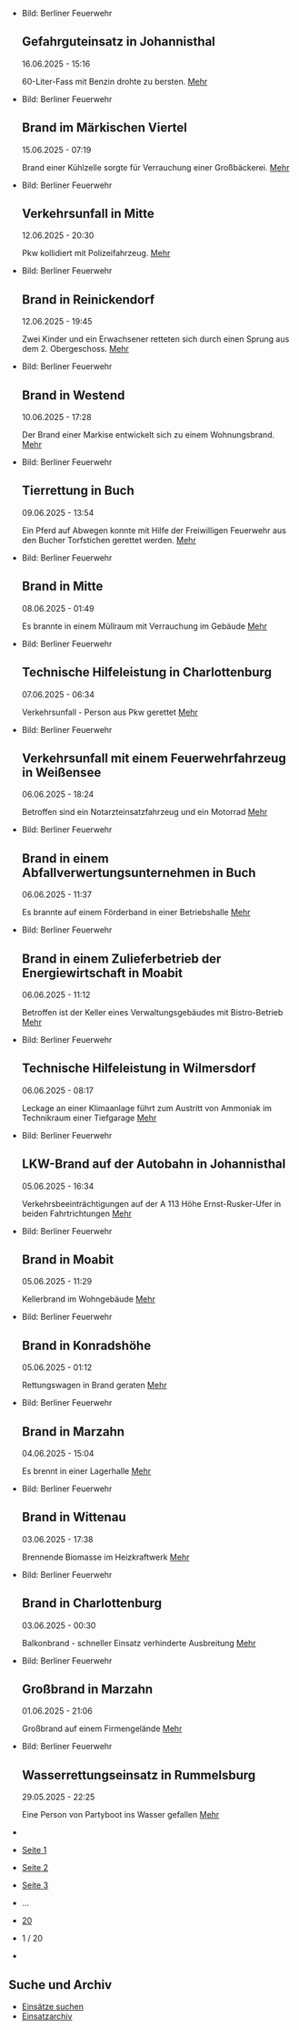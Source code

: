 * Bild: Berliner Feuerwehr

  Gefahrguteinsatz in Johannisthal
  ----------

   16.06.2025 - 15:16

   60-Liter-Fass mit Benzin drohte zu bersten.
  [Mehr](https://www.berliner-feuerwehr.de/aktuelles/einsaetze/gefahrguteinsatz-in-johannisthal-4946/)

* Bild: Berliner Feuerwehr

  Brand im Märkischen Viertel
  ----------

   15.06.2025 - 07:19

   Brand einer Kühlzelle sorgte für Verrauchung einer Großbäckerei.
  [Mehr](https://www.berliner-feuerwehr.de/aktuelles/einsaetze/brand-in-3-4944/)

* Bild: Berliner Feuerwehr

  Verkehrsunfall in Mitte
  ----------

   12.06.2025 - 20:30

   Pkw kollidiert mit Polizeifahrzeug.
  [Mehr](https://www.berliner-feuerwehr.de/aktuelles/einsaetze/brand-in-2-4942/)

* Bild: Berliner Feuerwehr

  Brand in Reinickendorf
  ----------

   12.06.2025 - 19:45

   Zwei Kinder und ein Erwachsener retteten sich durch einen Sprung aus dem 2. Obergeschoss.
  [Mehr](https://www.berliner-feuerwehr.de/aktuelles/einsaetze/brand-in-reinickendorf-15-4941/)

* Bild: Berliner Feuerwehr

  Brand in Westend
  ----------

   10.06.2025 - 17:28

   Der Brand einer Markise entwickelt sich zu einem Wohnungsbrand.
  [Mehr](https://www.berliner-feuerwehr.de/aktuelles/einsaetze/brand-in-westend-4-4939/)

* Bild: Berliner Feuerwehr

  Tierrettung in Buch
  ----------

   09.06.2025 - 13:54

   Ein Pferd auf Abwegen konnte mit Hilfe der Freiwilligen Feuerwehr aus den Bucher Torfstichen gerettet werden.
  [Mehr](https://www.berliner-feuerwehr.de/aktuelles/einsaetze/tierrettung-in-buch-4938/)

* Bild: Berliner Feuerwehr

  Brand in Mitte
  ----------

   08.06.2025 - 01:49

   Es brannte in einem Müllraum mit Verrauchung im Gebäude
  [Mehr](https://www.berliner-feuerwehr.de/aktuelles/einsaetze/brand-in-mitte-13-4937/)

* Bild: Berliner Feuerwehr

  Technische Hilfeleistung in Charlottenburg
  ----------

   07.06.2025 - 06:34

   Verkehrsunfall - Person aus Pkw gerettet
  [Mehr](https://www.berliner-feuerwehr.de/aktuelles/einsaetze/technische-hilfeleistung-in-charlottenburg-7-4935/)

* Bild: Berliner Feuerwehr

  Verkehrsunfall mit einem Feuerwehrfahrzeug in Weißensee
  ----------

   06.06.2025 - 18:24

   Betroffen sind ein Notarzteinsatzfahrzeug und ein Motorrad
  [Mehr](https://www.berliner-feuerwehr.de/aktuelles/einsaetze/verkehrsunfall-mit-einem-feuerwehrfahrzeug-in-weissensee-4934/)

* Bild: Berliner Feuerwehr

  Brand in einem Abfallverwertungsunternehmen in Buch
  ----------

   06.06.2025 - 11:37

   Es brannte auf einem Förderband in einer Betriebshalle
  [Mehr](https://www.berliner-feuerwehr.de/aktuelles/einsaetze/brand-in-einem-abfallverwertungsunternehmen-in-buch-4933/)

* Bild: Berliner Feuerwehr

  Brand in einem Zulieferbetrieb der Energiewirtschaft in Moabit
  ----------

   06.06.2025 - 11:12

   Betroffen ist der Keller eines Verwaltungsgebäudes mit Bistro-Betrieb
  [Mehr](https://www.berliner-feuerwehr.de/aktuelles/einsaetze/brand-in-einem-zulieferbetrieb-in-moabit-4932/)

* Bild: Berliner Feuerwehr

  Technische Hilfeleistung in Wilmersdorf
  ----------

   06.06.2025 - 08:17

   Leckage an einer Klimaanlage führt zum Austritt von Ammoniak im Technikraum einer Tiefgarage
  [Mehr](https://www.berliner-feuerwehr.de/aktuelles/einsaetze/technische-hilfeleistung-in-wilmersdort-4930/)

* Bild: Berliner Feuerwehr

  LKW-Brand auf der Autobahn in Johannisthal
  ----------

   05.06.2025 - 16:34

   Verkehrsbeeinträchtigungen auf der A 113 Höhe Ernst-Rusker-Ufer in beiden Fahrtrichtungen
  [Mehr](https://www.berliner-feuerwehr.de/aktuelles/einsaetze/lkw-brand-auf-der-autobahn-in-treptow-4929/)

* Bild: Berliner Feuerwehr

  Brand in Moabit
  ----------

   05.06.2025 - 11:29

   Kellerbrand im Wohngebäude
  [Mehr](https://www.berliner-feuerwehr.de/aktuelles/einsaetze/brand-in-moabit-12-4928/)

* Bild: Berliner Feuerwehr

  Brand in Konradshöhe
  ----------

   05.06.2025 - 01:12

   Rettungswagen in Brand geraten
  [Mehr](https://www.berliner-feuerwehr.de/aktuelles/einsaetze/brand-in-konradshoehe-1-4927/)

* Bild: Berliner Feuerwehr

  Brand in Marzahn
  ----------

   04.06.2025 - 15:04

   Es brennt in einer Lagerhalle
  [Mehr](https://www.berliner-feuerwehr.de/aktuelles/einsaetze/brand-in-marzahn-9-4926/)

* Bild: Berliner Feuerwehr

  Brand in Wittenau
  ----------

   03.06.2025 - 17:38

   Brennende Biomasse im Heizkraftwerk
  [Mehr](https://www.berliner-feuerwehr.de/aktuelles/einsaetze/brand-in-wittenau-4-4924/)

* Bild: Berliner Feuerwehr

  Brand in Charlottenburg
  ----------

   03.06.2025 - 00:30

   Balkonbrand - schneller Einsatz verhinderte Ausbreitung
  [Mehr](https://www.berliner-feuerwehr.de/aktuelles/einsaetze/brand-in-charlottenburg-15-4923/)

* Bild: Berliner Feuerwehr

  Großbrand in Marzahn
  ----------

   01.06.2025 - 21:06

   Großbrand auf einem Firmengelände
  [Mehr](https://www.berliner-feuerwehr.de/aktuelles/einsaetze/brand-in-marzahn-8-4922/)

* Bild: Berliner Feuerwehr

  Wasserrettungseinsatz in Rummelsburg
  ----------

   29.05.2025 - 22:25

   Eine Person von Partyboot ins Wasser gefallen
  [Mehr](https://www.berliner-feuerwehr.de/aktuelles/einsaetze/wasserrettungseinsatz-in-rummelsburg-4921/)

* []()
* [Seite 1](https://www.berliner-feuerwehr.de/aktuelles/einsaetze/1/)
* [Seite 2](https://www.berliner-feuerwehr.de/aktuelles/einsaetze/2/)
* [Seite 3](https://www.berliner-feuerwehr.de/aktuelles/einsaetze/3/)
* …
* [20](https://www.berliner-feuerwehr.de/aktuelles/einsaetze/20/)
* 1 / 20
* [](https://www.berliner-feuerwehr.de/aktuelles/einsaetze/2/)

Suche und Archiv
----------

* [Einsätze suchen](https://www.berliner-feuerwehr.de/aktuelles/einsaetze/einsatzsuche/)
* [Einsatzarchiv](https://www.berliner-feuerwehr.de/aktuelles/einsaetze/einsatzarchiv/)
